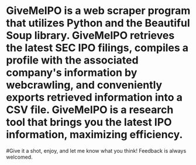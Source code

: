 # GiveMeIPO is a web scraper program that utilizes Python and the Beautiful Soup library. GiveMeIPO retrieves the latest SEC IPO filings, compiles a profile with the associated company's information by webcrawling, and conveniently exports retrieved information into a CSV file. GiveMeIPO is a research tool that brings you the latest IPO information, maximizing efficiency.

#Give it a shot, enjoy, and let me know what you think! Feedback is always welcomed.
